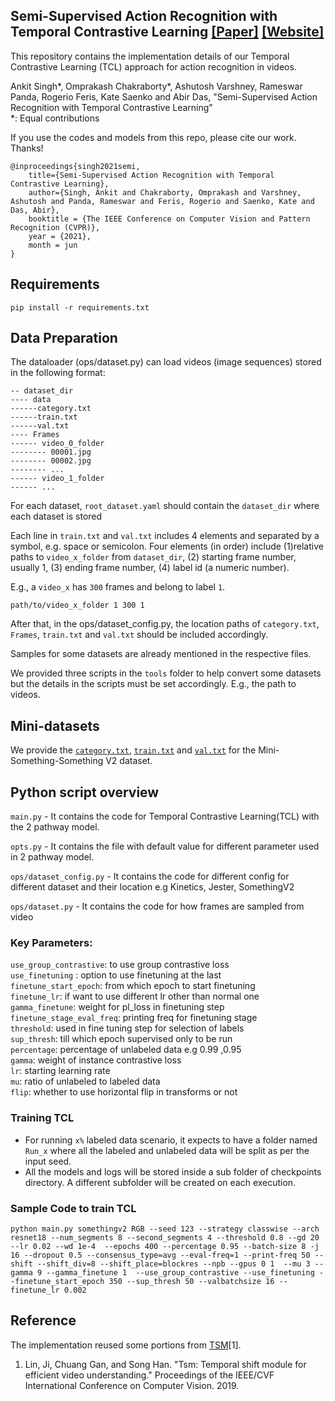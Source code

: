 ## Semi-Supervised Action Recognition with Temporal Contrastive Learning [[Paper]](https://arxiv.org/pdf/2102.02751.pdf) [[Website]](https://cvir.github.io/TCL/)

This repository contains the implementation details of our Temporal Contrastive Learning (TCL) approach for action recognition in videos.

Ankit Singh*, Omprakash Chakraborty*, Ashutosh Varshney, Rameswar Panda, Rogerio Feris, Kate Saenko and Abir Das, "Semi-Supervised Action Recognition with Temporal Contrastive Learning"\
*: Equal contributions

If you use the codes and models from this repo, please cite our work. Thanks!

```
@inproceedings{singh2021semi,
    title={Semi-Supervised Action Recognition with Temporal Contrastive Learning},
    author={Singh, Ankit and Chakraborty, Omprakash and Varshney, Ashutosh and Panda, Rameswar and Feris, Rogerio and Saenko, Kate and Das, Abir},
    booktitle = {The IEEE Conference on Computer Vision and Pattern Recognition (CVPR)},
    year = {2021},
    month = jun
}
```

## Requirements
```
pip install -r requirements.txt
```
## Data Preparation

The dataloader (ops/dataset.py) can load videos (image sequences) stored in the following format:
```
-- dataset_dir
---- data
------category.txt  
------train.txt
------val.txt 
---- Frames
------ video_0_folder
-------- 00001.jpg
-------- 00002.jpg
-------- ...
------ video_1_folder
------ ...
```
For each dataset, `root_dataset.yaml` should contain the `dataset_dir` where each dataset is stored


Each line in `train.txt` and `val.txt` includes 4 elements and separated by a symbol, e.g. space or semicolon. 
Four elements (in order) include (1)relative paths to `video_x_folder` from `dataset_dir`, (2) starting frame number, usually 1, (3) ending frame number, (4) label id (a numeric number).

E.g., a `video_x` has `300` frames and belong to label `1`.
```
path/to/video_x_folder 1 300 1
```

After that, in the ops/dataset_config.py, the location paths of `category.txt`, `Frames`, `train.txt` and `val.txt` should be included accordingly.

Samples for some datasets are already mentioned in the respective files.

We provided three scripts in the `tools` folder to help convert some datasets but the details in the scripts must be set accordingly. E.g., the path to videos.

## Mini-datasets
We provide the [`category.txt`](datasets/Mini-Something-V2/data/category.txt), [`train.txt`](datasets/Mini-Something-V2/data/train.txt) and [`val.txt`](datasets/Mini-Something-V2/data/val.txt) for the Mini-Something-Something V2 dataset.

## Python script overview

`main.py` - It contains the code for Temporal Contrastive Learning(TCL) with the 2 pathway model.

`opts.py` - It contains the file with default value for different parameter used in 2 pathway model.

`ops/dataset_config.py` - It contains the code for different config for different dataset and their location e.g Kinetics, Jester, SomethingV2

`ops/dataset.py` - It contains the code for how frames are sampled from video

### Key Parameters:
 `use_group_contrastive`: to use group contrastive loss \
 `use_finetuning` : option to use finetuning at the last \
 `finetune_start_epoch`: from which epoch to start finetuning \
 `finetune_lr`: if want to use different lr other than normal one\
 `gamma_finetune`: weight for pl_loss in finetuning step \
 `finetune_stage_eval_freq`: printing freq for finetuning stage\
 `threshold`: used in fine tuning step for selection of labels \
 `sup_thresh`: till which epoch supervised only to be run \
 `percentage`: percentage of unlabeled data e.g 0.99 ,0.95 \
 `gamma`: weight of instance contrastive loss \
 `lr`: starting learning rate \
 `mu`: ratio of unlabeled to labeled data \
 `flip`: whether to use horizontal flip in transforms or not


### Training TCL
- For running `x%` labeled data scenario, it expects to have a folder named `Run_x` where all the labeled and unlabeled data will be split as per the input seed.
- All the models and logs will be stored inside a sub folder of checkpoints directory. A different subfolder will be created on each execution.

### Sample Code to train TCL

`python main.py somethingv2 RGB --seed 123 --strategy classwise
 --arch resnet18 --num_segments 8 --second_segments 4 --threshold 0.8 --gd 20 --lr 0.02 --wd 1e-4 
 --epochs 400 --percentage 0.95 --batch-size 8 -j 16 --dropout 0.5 --consensus_type=avg --eval-freq=1 --print-freq 50
 --shift --shift_div=8 --shift_place=blockres --npb --gpus 0 1  --mu 3 --gamma 9 --gamma_finetune 1 
--use_group_contrastive --use_finetuning --finetune_start_epoch 350 --sup_thresh 50 --valbatchsize 16 --finetune_lr 0.002`

## Reference

The implementation reused some portions from [TSM](https://github.com/mit-han-lab/temporal-shift-module)[1].


1. Lin, Ji, Chuang Gan, and Song Han. "Tsm: Temporal shift module for efficient video understanding." Proceedings of the IEEE/CVF International Conference on Computer Vision. 2019.
